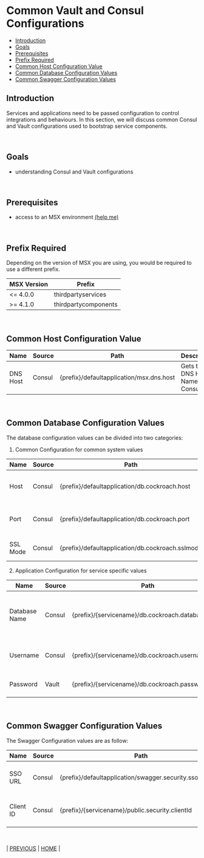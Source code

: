 # Common Vault and Consul Configurations

* [Introduction](#introduction)
* [Goals](#goals)
* [Prerequisites](#prerequisites)
* [Prefix Required](#prefix-required)
* [Common Host Configuration Value](#common-host-configuration-value)
* [Common Database Configuration Values](#common-database-configuration-values)
* [Common Swagger Configuration Values](#common-swagger-configuration-values)

## Introduction

Services and applications need to be passed configuration to control integrations and behaviours. In this section, we will discuss common Consul and Vault configurations used to bootstrap service components.

<br>

## Goals

* understanding Consul and Vault configurations

<br>

## Prerequisites

* access to an MSX environment [(help me)](../01-msx-developer-program-basics/02-getting-access-to-an-msx-environment.md)

<br>

## Prefix Required

Depending on the version of MSX you are using, you would be required to use a different prefix.

| MSX Version | Prefix               |
|-------------|----------------------|
| <= 4.0.0    | thirdpartyservices   |
| >= 4.1.0    | thirdpartycomponents |

<br>

## Common Host Configuration Value

|Name      | Source   | Path                                      | Description                        |
|----------|----------|-------------------------------------------|------------------------------------|
| DNS Host | Consul   | {prefix}/defaultapplication/msx.dns.host  | Gets the DNS Host Name from Consul |

<br>

## Common Database Configuration Values

The database configuration values can be divided into two categories:

1. Common Configuration for common system values

| Name    | Source | Path                                             | Description                     |
|---------|--------|--------------------------------------------------|---------------------------------|
|Host     | Consul | {prefix}/defaultapplication/db.cockroach.host    | Get the hostname from Consul    |
|Port     | Consul | {prefix}/defaultapplication/db.cockroach.port    | Get the port number from Consul |
|SSL Mode | Consul | {prefix}/defaultapplication/db.cockroach.sslmode | Get the SSL Mode from Consul    |

2. Application Configuration for service specific values

| Name          | Source | Path                                             | Description                                     |
|---------------|--------|--------------------------------------------------|-------------------------------------------------|
| Database Name | Consul | {prefix}/{servicename}/db.cockroach.databaseName | Get the name of database to be read from Consul |
| Username      | Consul | {prefix}/{servicename}/db.cockroach.username     | Get the username from Consul                    |
| Password      | Vault  | {prefix}/{servicename}/db.cockroach.password     | Get the password from Vault                     |

<br>

## Common Swagger Configuration Values

The Swagger Configuration values are as follow: 

| Name       | Source | Path                                                      | Description                    |
|------------|--------|-----------------------------------------------------------|--------------------------------|
| SSO URL    | Consul | {prefix}/defaultapplication/swagger.security.sso.baseUrl  | Gets the SSO URL from Consul   |
| Client ID  | Consul | {prefix}/{servicename}/public.security.clientId           | Get the client ID from Consul  |

<br>

| [PREVIOUS](10-accessing-logs-with-kibana.md) | [HOME](../index.md#msx-component-manager) |
